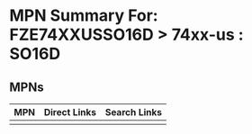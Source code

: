 



# MPN Summary For: FZE74XXUSSO16D > 74xx-us : SO16D

## MPNs
  

|MPN|Direct Links|Search Links|
| :--- | :--- | :--- |
||||
